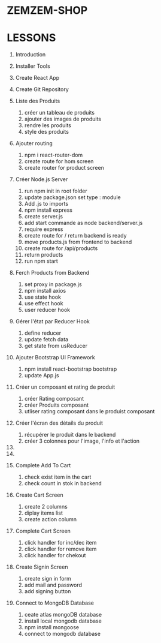 # ZEMZEM-SHOP

# LESSONS

1. Introduction
2. Installer Tools
3. Create React App
4. Create Git Repository
5. Liste des Produits

   1. créer un tableau de produits
   2. ajouter des images de produits
   3. rendre les produits
   4. style des produits

6. Ajouter routing

   1. npm i react-router-dom
   2. create route for hom screen
   3. create router for product screen

7. Créer Node.js Server

   1. run npm init in root folder
   2. update package.json set type : module
   3. Add .js to imports
   4. npm install express
   5. create server.js
   6. add start commande as node backend/server.js
   7. require express
   8. create route for / return backend is ready
   9. move products.js from frontend to backend
   10. create route for /api/products
   11. return products
   12. run npm start

8. Ferch Products from Backend

   1. set proxy in package.js
   2. npm install axios
   3. use state hook
   4. use effect hook
   5. user reducer hook

9. Gérer l'état par Reducer Hook

   1. define reducer
   2. update fetch data
   3. get state from usReducer

10. Ajouter Bootstrap UI Framework

    1. npm install react-bootstrap bootstrap
    2. update App.js

11. Créer un composant et rating de produit

    1. créer Rating composant
    2. créer Produits composant
    3. utliser rating composant dans le produist composant

12. Créer l'écran des détails du produit

    1. récupérer le produit dans le backend
    2. créer 3 colonnes pour l'image, l'info et l'action

13.
14.

15. Complete Add To Cart

    1. check exist item in the cart
    2. check count in stok in backend

16. Create Cart Screen

    1. create 2 columns
    2. diplay items list
    3. create action column

17. Complete Cart Screen

    1. click handler for inc/dec item
    2. click handler for remove item
    3. click handler for chekout

18. Create Signin Screen

    1. create sign in form
    2. add mail and password
    3. add signing button

19. Connect to MongoDB Database
    1. ceate atlas mongoDB database
    2. install local mongodb database
    3. npm install mongoose
    4. connect to mongodb database
